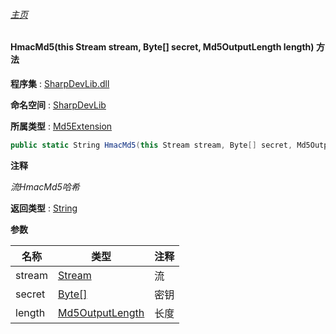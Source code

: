 ###### [主页](./Index.md "主页")

#### HmacMd5(this Stream stream, Byte[] secret, Md5OutputLength length) 方法

**程序集** : [SharpDevLib.dll](./SharpDevLib.assembly.md "SharpDevLib.dll")

**命名空间** : [SharpDevLib](./SharpDevLib.namespace.md "SharpDevLib")

**所属类型** : [Md5Extension](./SharpDevLib.Md5Extension.md "Md5Extension")

``` csharp
public static String HmacMd5(this Stream stream, Byte[] secret, Md5OutputLength length)
```

**注释**

*流HmacMd5哈希*



**返回类型** : [String](https://learn.microsoft.com/en-us/dotnet/api/system.string "String")


**参数**

|名称|类型|注释|
|---|---|---|
|stream|[Stream](https://learn.microsoft.com/en-us/dotnet/api/system.io.stream "Stream")|流|
|secret|[Byte\[\]](https://learn.microsoft.com/en-us/dotnet/api/system.byte[] "Byte\[\]")|密钥|
|length|[Md5OutputLength](./SharpDevLib.Md5OutputLength.md "Md5OutputLength")|长度|


